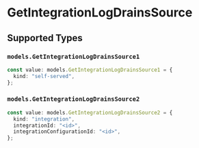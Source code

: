 # GetIntegrationLogDrainsSource


## Supported Types

### `models.GetIntegrationLogDrainsSource1`

```typescript
const value: models.GetIntegrationLogDrainsSource1 = {
  kind: "self-served",
};
```

### `models.GetIntegrationLogDrainsSource2`

```typescript
const value: models.GetIntegrationLogDrainsSource2 = {
  kind: "integration",
  integrationId: "<id>",
  integrationConfigurationId: "<id>",
};
```

